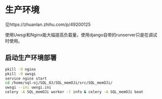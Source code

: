 # 生产环境
见https://zhuanlan.zhihu.com/p/49200125

使用Uwsgi和Nginx能大幅提高负载量，使用django自带的runserver只是在调试时使用。
## 启动生产环境部署
```bash
pkill -9 nginx
pkill -9 uwsgi
service nginx start
cd /home/sql-oj/SQL_OJ/SQL_memOJi/src/SQL_memOJi/
uwsgi --ini uwsgi.ini
celery -A SQL_memOJi worker -l info & celery -A SQL_memOJi beat
```